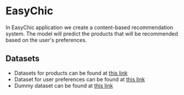 # EasyChic
In EasyChic application we create a content-based recommendation system. The model will predict the products that will be recommended based on the user's preferences.

## Datasets
* Datasets for products can be found at [this link](https://github.com/amandaaanh/EasyChic/blob/main/Dataset/product_data.csv)
* Dataset for user preferences can be found at [this link](https://github.com/amandaaanh/EasyChic/blob/main/Dataset/user_preferences.csv)
* Dummy dataset can be found at [this link](https://github.com/amandaaanh/EasyChic/blob/main/Dataset/dummy.csv)
